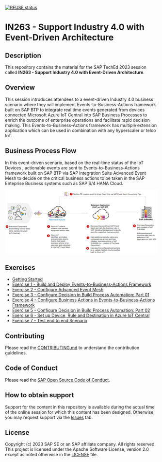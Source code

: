 [![REUSE status](https://api.reuse.software/badge/github.com/SAP-samples/teched2023-IN263)](https://api.reuse.software/info/github.com/SAP-samples/teched2023-IN263)   

# IN263 - Support Industry 4.0 with Event-Driven Architecture  

## Description

This repository contains the material for the SAP TechEd 2023 session called **IN263 - Support Industry 4.0 with Event-Driven Architecture**.

## Overview

This session introduces attendees to a event-driven Industry 4.0 business scenario where they will implement Events-to-Business-Actions framework built on SAP BTP to integrate real time events generated from devices connected Microsoft Azure IoT Central into SAP Business Processes to enrich the outcome of enterprise operations and facilitate rapid decision making. This Events-to-Business-Actions framework has multiple extension application which can be used in combination with any hyperscaler or telco IoT.

## Business Process Flow

In this event-driven scenario, based on the real-time status of the IoT Devices , actionable events are sent to Events-to-Business-Actions framework built on SAP BTP via SAP Integration Suite Advanced Event Mesh to decide on the critical business actions to be taken in the SAP Enteprise Business systems such as SAP S/4 HANA Cloud.

![plot](./exercises/ex0/images/businessprocess.png)

## Exercises

- [Getting Started](exercises/ex0/)
- [Exercise 1 - Build and Deploy Events-to-Business-Actions Framework](exercises/ex1/)
- [Exercise 2 - Configure Advanced Event Mesh](exercises/ex2/)
- [Exercise 3 - Configure Decision in Build Process Automation: Part 01](exercises/ex3/)
- [Exercise 4 - Configure Business Actions in Events-to-Business-Actions Framework](exercises/ex4/)
- [Exercise 5 - Configure Decision in Build Process Automation: Part 02](exercises/ex5/)
- [Exercise 6 - Set up Device, Rule and Destination in Azure IoT Central](exercises/ex6/)
- [Exercise 7 - Test end to end Scenario](exercises/ex7/)


## Contributing
Please read the [CONTRIBUTING.md](./CONTRIBUTING.md) to understand the contribution guidelines.

## Code of Conduct
Please read the [SAP Open Source Code of Conduct](https://github.com/SAP-samples/.github/blob/main/CODE_OF_CONDUCT.md).

## How to obtain support

Support for the content in this repository is available during the actual time of the online session for which this content has been designed. Otherwise, you may request support via the [Issues](../../issues) tab.

## License
Copyright (c) 2023 SAP SE or an SAP affiliate company. All rights reserved. This project is licensed under the Apache Software License, version 2.0 except as noted otherwise in the [LICENSE](LICENSES/Apache-2.0.txt) file.
